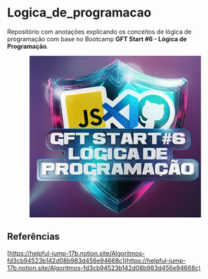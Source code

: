 # Logica_de_programacao
Repositório com anotações explicando os conceitos de lógica de programação com base no Bootcamp **GFT Start #6 - Lógica de Programação**.

<div style="text-align: center;">
    <img src="https://github.com/WenFra005/Logica_de_programacao/blob/main/imagens/Logo%20-%20bootcamp%20logica%20de%20programa%C3%A7%C3%A3o2.png" alt="bootcamp logo" width= "400"/>
</div>

## Referências
[https://helpful-jump-17b.notion.site/Algoritmos-fd3cb94523b142d08b983d456e94668c](https://helpful-jump-17b.notion.site/Algoritmos-fd3cb94523b142d08b983d456e94668c)
